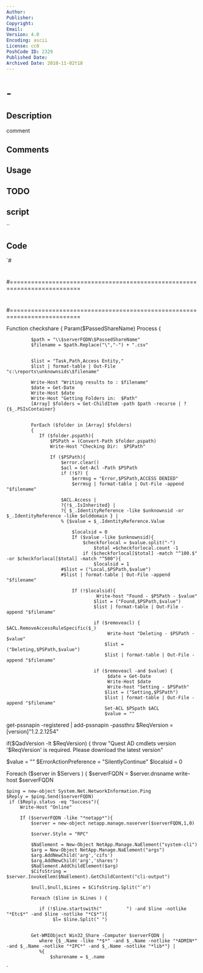 ```yaml
---
Author: 
Publisher: 
Copyright: 
Email: 
Version: 4.0
Encoding: ascii
License: cc0
PoshCode ID: 2329
Published Date: 
Archived Date: 2010-11-02t18
---
```


#  - 

## Description

comment

## Comments



## Usage



## TODO



## script

``

## Code

`#
 #
 #==========================================================================
 #
 #
 #
 #
 #
 #==========================================================================
 
 Function checkshare {
    Param($PassedShareName)
    Process 
    {
             
             $path = "\\$serverFQDN\$PassedShareName"
             $filename = $path.Replace("\","-") + ".csv"
 
 
             $list = "Task,Path,Access Entity,"
             $list | format-table | Out-File "c:\reports\unknownsids\$filename"
 
             Write-Host "Writing results to : $filename"
             $date = Get-Date
             Write-Host $date
             Write-Host "Getting Folders in:  $Path"
             [Array] $folders = Get-ChildItem -path $path -recurse | ? {$_.PSIsContainer} 
 
 
             ForEach ($folder in [Array] $folders)
             {
 				If ($folder.pspath){
 					$PSPath = (Convert-Path $folder.pspath)
                 	Write-Host "Checking Dir:  $PSPath"
     			
 					If ($PSPath){
 						$error.clear()
                 		$acl = Get-Acl -Path $PSPath
 						if (!$?) {
                 	    	$errmsg = "Error,$PSPath,ACCESS DENIED"
                 	    	$errmsg | format-table | Out-File -append "$filename"
     						
                 		$ACL.Access |
 						?{!$_.IsInherited} |
 						?{ $_.IdentityReference -like $unknownsid -or $_.IdentityReference -like $olddomain } |
 						% {$value = $_.IdentityReference.Value
                 	
 							$localsid = 0
 							If ($value -like $unknownsid){
                         		$checkforlocal = $value.split("-")
                        	 		$total =$checkforlocal.count -1
                         		if ($checkforlocal[$total] -match "^100.$" -or $checkforlocal[$total] -match "^500"){
                          		   	$localsid = 1
  					   	#$list = ("Local,$PSPath,$value")
 						#$list | format-table | Out-File -append "$filename"
 							
                     		If (!$localsid){
                                     Write-host "Found - $PSPath - $value"
 									$list = ("Found,$PSPath,$value")
                           			$list | format-table | Out-File -append "$filename"
                             		
                             		if ($removeacl) { $ACL.RemoveAccessRuleSpecific($_)
                                         Write-host "Deleting - $PSPath - $value"
                             	    	$list = ("Deleting,$PSPath,$value")
                             	    	$list | format-table | Out-File -append "$filename"
                         
                             		if ($removeacl -and $value) {
                                         $date = Get-Date
                                         Write-Host $date
                                         Write-host "Setting - $PSPath"
                             	    	$list = ("Setting,$PSPath")
                              		   	$list | format-table | Out-File -append "$filename"
                                 		Set-ACL $PSpath $ACL
                                 		$value = ""
 
 get-pssnapin -registered | add-pssnapin -passthru
 $ReqVersion = [version]"1.2.2.1254" 
 
 if($QadVersion -lt $ReqVersion) { 
     throw "Quest AD cmdlets version '$ReqVersion' is required. Please download the latest version" 
 
 $value = ""
 $ErrorActionPreference = "SilentlyContinue"
 $localsid = 0
 
 
 
 
 Foreach ($server in $Servers ) {
 	$serverFQDN = $server.dnsname
 	write-host  $serverFQDN
 
 	$ping = new-object System.Net.NetworkInformation.Ping
 	$Reply = $ping.Send($serverFQDN)
     if ($Reply.status -eq "Success"){
         Write-Host "Online"
 
         If ($serverFQDN -like "*netapp*"){
             $server = new-object netapp.manage.naserver($serverFQDN,1,0)
 			
             $server.Style = "RPC"
 			
             $NaElement = New-Object NetApp.Manage.NaElement("system-cli")
             $arg = New-Object NetApp.Manage.NaElement("args")
             $arg.AddNewChild('arg','cifs')
             $arg.AddNewChild('arg','shares')
             $NaElement.AddChildElement($arg)
             $CifsString = $server.InvokeElem($NaElement).GetChildContent("cli-output")
 			
             $null,$null,$Lines = $CifsString.Split("`n")
 
             Foreach ($line in $Lines ) {
                                 
 				if (!$line.startswith("			") -and $line -notlike "*Etc$*" -and $line -notlike "*C$*"){
                     $l= $line.Split(" ")
 		
                
             Get-WMIObject Win32_Share -Computer $serverFQDN | 
             	where {$_.Name -like "*$*" -and $_.Name -notlike "*ADMIN*" -and $_.Name -notlike "*IPC*" -and $_.Name -notlike "*lib*"} |
 				%{
             		$sharename = $_.name
`

